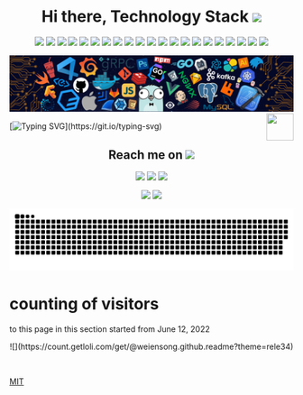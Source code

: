 

<h1 align="center"> Hi there, Technology Stack <img src="https://media.giphy.com/media/WUlplcMpOCEmTGBtBW/giphy.gif" width="50"></h1>

<p align="center">
<img src="https://img.shields.io/badge/-Python-%230d1117?style=flat-square&logo=python"/>
<img src="https://img.shields.io/badge/-Java-%230d1117?style=flat-square&logo=openjdk"/>
<img src="https://img.shields.io/badge/-C-%230d1117?style=flat-square&logo=c"/>
<img src="https://img.shields.io/badge/-Scala-%230d1117?style=flat-square&logo=scala"/>
<img src="https://img.shields.io/badge/-R-%230d1117?style=flat-square&logo=r"/>
<img src="https://img.shields.io/badge/-Linux-%230d1117?style=flat-square&logo=linux"/>
<img src="https://img.shields.io/badge/-Docker-%230d1117?style=flat-square&logo=docker"/>
<img src="https://img.shields.io/badge/-Hadoop-%230d1117?style=flat-square&logo=apachehadoop"/>
<img src="https://img.shields.io/badge/-Spark-%230d1117?style=flat-square&logo=apachespark"/>
<img src="https://img.shields.io/badge/-Selenium-%230d1117?style=flat-square&logo=selenium"/>
<img src="https://img.shields.io/badge/-MySQL-%230d1117?style=flat-square&logo=mysql"/>
<img src="https://img.shields.io/badge/-Hive-%230d1117?style=flat-square&logo=hive"/>
<img src="https://img.shields.io/badge/-Maven-%230d1117?style=flat-square&logo=apachemaven"/>
<img src="https://img.shields.io/badge/-Git-%230d1117?style=flat-square&logo=git"/>
<img src="https://img.shields.io/badge/-Jupyter-%230d1117?style=flat-square&logo=jupyter"/>
<img src="https://img.shields.io/badge/-Html-%230d1117?style=flat-square&logo=html5"/>
<img src="https://img.shields.io/badge/-Markdown-%230d1117?style=flat-square&logo=markdown"/>
<img src="https://img.shields.io/badge/-Windows Terminal-%230d1117?style=flat-square&logo=windowsterminal"/>
<img src="https://img.shields.io/badge/-Echarts-%230d1117?style=flat-square&logo=apacheecharts"/>
<img src="https://img.shields.io/badge/-Pycharm-%230d1117?style=flat-square&logo=pycharm"/>
<img src="https://img.shields.io/badge/-Idea-%230d1117?style=flat-square&logo=intellijidea"/>
</p>

<!--   my-header-img -->
![](./.src/header_.png)
<a href="https://www.python.org/"><img src="https://upload.wikimedia.org/wikipedia/commons/c/c3/Python-logo-notext.svg" align="right" height="48" width="48" ></a>
<!--   my-ticker -->    
[![Typing SVG](https://readme-typing-svg.herokuapp.com?color=%2336BCF7&center=true&vCenter=true&width=600&lines=Hi+there+👋,+I+am+weiensong;+Welcome+to+My+Profile!)](https://git.io/typing-svg)

<h2 align="center"> Reach me on <img src="https://media.giphy.com/media/mGcNjsfWAjY5AEZNw6/giphy.gif" width="50"></h2>

<p align="center">
<img src="https://img.shields.io/badge/-GitHub-%230d1117?style=flat-square&logo=github"/>
<img src="https://img.shields.io/badge/-wes0018@aliyun.com-%230d1117?style=flat-square&logo=gmail"/>
<img src="https://media.giphy.com/media/r0z6DYAY4VIdO/giphy.gif" width="30">
</p>

<p align="center">
  <img height="150" src="https://github-readme-stats.vercel.app/api?username=weiensong&show_icons=true&theme=dracula&include_all_commits=true" />
  <img height="150" src="https://github-readme-stats.vercel.app/api/top-langs/?username=weiensong&theme=dracula&layout=compact&show_icons=true" />
</p>

<p>
<picture>
  <source media="(prefers-color-scheme: dark)" srcset="https://raw.githubusercontent.com/weiensong/weiensong/output/github-contribution-grid-snake-dark.svg">
  <source media="(prefers-color-scheme: light)" srcset="https://raw.githubusercontent.com/weiensong/weiensong/output/github-contribution-grid-snake.svg">
  <img alt="github contribution grid snake animation" src="https://raw.githubusercontent.com/lxfriday/lxfriday/output/github-contribution-grid-snake.svg">
</picture>
</p>

<h1> counting of visitors </h1>
to this page in this section started from June 12, 2022
<p align="center"> ![](https://count.getloli.com/get/@weiensong.github.readme?theme=rele34) </p>
</br>

[MIT](LICENSE)


<!--
**weiensong/weiensong** is a ✨ _special_ ✨ repository because its `README.md` (this file) appears on your GitHub profile.

Here are some ideas to get you started:

- 🔭 I’m currently working on ...
- 🌱 I’m currently learning ...
- 👯 I’m looking to collaborate on ...
- 🤔 I’m looking for help with ...
- 💬 Ask me about ...
- 📫 How to reach me: ...
- 😄 Pronouns: ...
- ⚡ Fun fact: ...
-->
